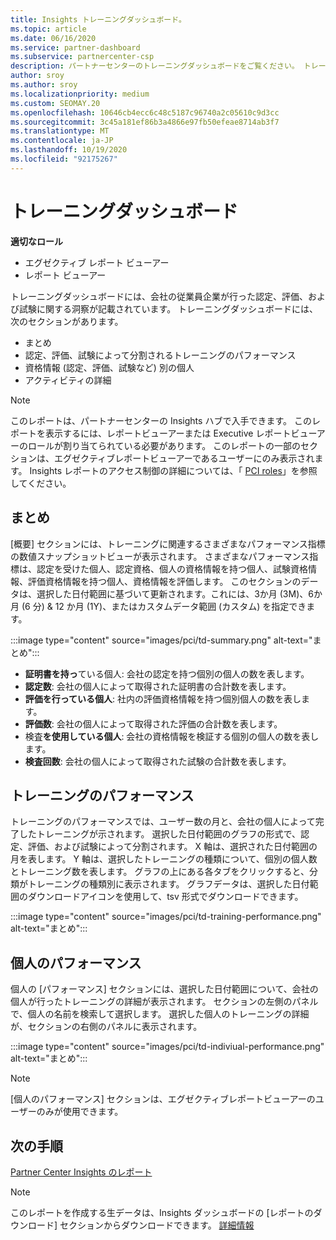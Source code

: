 ```yaml
---
title: Insights トレーニングダッシュボード。
ms.topic: article
ms.date: 06/16/2020
ms.service: partner-dashboard
ms.subservice: partnercenter-csp
description: パートナーセンターのトレーニングダッシュボードをご覧ください。 トレーニングは、Partner Center Insights (PCI) 領域で利用できるレポートの1つです。
author: sroy
ms.author: sroy
ms.localizationpriority: medium
ms.custom: SEOMAY.20
ms.openlocfilehash: 10646cb4ecc6c48c5187c96740a2c05610c9d3cc
ms.sourcegitcommit: 3c45a181ef86b3a4866e97fb50efeae8714ab3f7
ms.translationtype: MT
ms.contentlocale: ja-JP
ms.lasthandoff: 10/19/2020
ms.locfileid: "92175267"
---
```

# <a name="trainings-dashboard"></a>トレーニングダッシュボード

**適切なロール**
- エグゼクティブ レポート ビューアー
- レポート ビューアー

トレーニングダッシュボードには、会社の従業員企業が行った認定、評価、および試験に関する洞察が記載されています。 トレーニングダッシュボードには、次のセクションがあります。

- まとめ
- 認定、評価、試験によって分割されるトレーニングのパフォーマンス
- 資格情報 (認定、評価、試験など) 別の個人
- アクティビティの詳細

>[!NOTE] 
>このレポートは、パートナーセンターの Insights ハブで入手できます。 このレポートを表示するには、レポートビューアーまたは Executive レポートビューアーのロールが割り当てられている必要があります。 このレポートの一部のセクションは、エグゼクティブレポートビューアーであるユーザーにのみ表示されます。 Insights レポートのアクセス制御の詳細については、「 [PCI roles](pci-roles.md)」を参照してください。

## <a name="summary"></a>まとめ

[概要] セクションには、トレーニングに関連するさまざまなパフォーマンス指標の数値スナップショットビューが表示されます。 さまざまなパフォーマンス指標は、認定を受けた個人、認定資格、個人の資格情報を持つ個人、試験資格情報、評価資格情報を持つ個人、資格情報を評価します。 このセクションのデータは、選択した日付範囲に基づいて更新されます。これには、3か月 (3M)、6か月 (6 分) & 12 か月 (1Y)、またはカスタムデータ範囲 (カスタム) を指定できます。 

:::image type="content" source="images/pci/td-summary.png" alt-text="まとめ":::

- **証明書を持っ**ている個人: 会社の認定を持つ個別の個人の数を表します。
- **認定数**: 会社の個人によって取得された証明書の合計数を表します。
- **評価を行っている個人**: 社内の評価資格情報を持つ個別個人の数を表します。 
- **評価数**: 会社の個人によって取得された評価の合計数を表します。
- 検査**を使用している個人**: 会社の資格情報を検証する個別の個人の数を表します。 
- **検査回数**: 会社の個人によって取得された試験の合計数を表します。

## <a name="training-performance"></a>トレーニングのパフォーマンス

トレーニングのパフォーマンスでは、ユーザー数の月と、会社の個人によって完了したトレーニングが示されます。 選択した日付範囲のグラフの形式で、認定、評価、および試験によって分割されます。 X 軸は、選択された日付範囲の月を表します。 Y 軸は、選択したトレーニングの種類について、個別の個人数とトレーニング数を表します。 グラフの上にある各タブをクリックすると、分類がトレーニングの種類別に表示されます。 グラフデータは、選択した日付範囲のダウンロードアイコンを使用して、tsv 形式でダウンロードできます。

:::image type="content" source="images/pci/td-training-performance.png" alt-text="まとめ":::

## <a name="individuals-performance"></a>個人のパフォーマンス

個人の [パフォーマンス] セクションには、選択した日付範囲について、会社の個人が行ったトレーニングの詳細が表示されます。 セクションの左側のパネルで、個人の名前を検索して選択します。 選択した個人のトレーニングの詳細が、セクションの右側のパネルに表示されます。

:::image type="content" source="images/pci/td-indiviual-performance.png" alt-text="まとめ":::

>[!NOTE] 
> [個人のパフォーマンス] セクションは、エグゼクティブレポートビューアーのユーザーのみが使用できます。 

## <a name="next-steps"></a>次の手順

[Partner Center Insights のレポート](partner-center-insights.md)

>[!NOTE] 
> このレポートを作成する生データは、Insights ダッシュボードの [レポートのダウンロード] セクションからダウンロードできます。 [詳細情報](pci-download-reports.md)